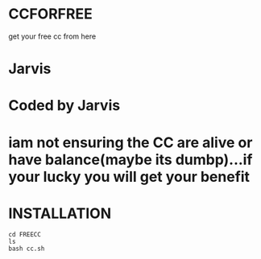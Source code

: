 # CCFORFREE
get your free cc from here

# Jarvis
# Coded by Jarvis
# iam not ensuring the CC are alive or have balance(maybe its dumbp)...if your lucky you will get your benefit

# INSTALLATION

``` 
cd FREECC
ls
bash cc.sh

```
